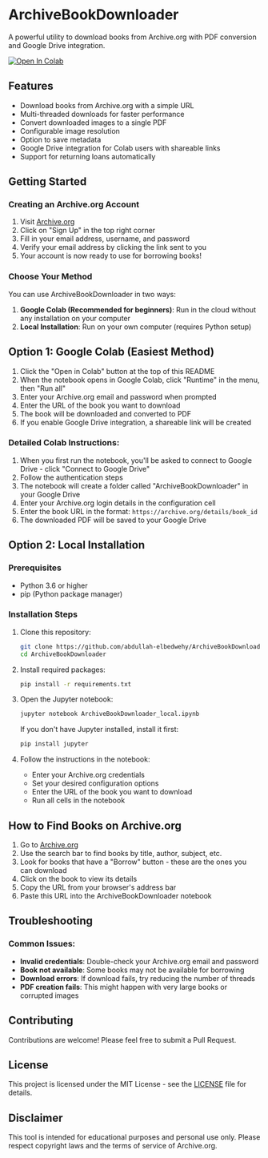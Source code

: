 # ArchiveBookDownloader

A powerful utility to download books from Archive.org with PDF conversion and Google Drive integration.

[![Open In Colab](https://colab.research.google.com/assets/colab-badge.svg)](https://colab.research.google.com/github/abdullah-elbedwehy/ArchiveBookDownloader/blob/main/ArchiveBookDownloader_colab.ipynb)

## Features

- Download books from Archive.org with a simple URL
- Multi-threaded downloads for faster performance
- Convert downloaded images to a single PDF
- Configurable image resolution
- Option to save metadata
- Google Drive integration for Colab users with shareable links
- Support for returning loans automatically

## Getting Started

### Creating an Archive.org Account

1. Visit [Archive.org](https://archive.org/account/signup)
2. Click on "Sign Up" in the top right corner
3. Fill in your email address, username, and password
4. Verify your email address by clicking the link sent to you
5. Your account is now ready to use for borrowing books!

### Choose Your Method

You can use ArchiveBookDownloader in two ways:

1. **Google Colab (Recommended for beginners)**: Run in the cloud without any installation on your computer
2. **Local Installation**: Run on your own computer (requires Python setup)

## Option 1: Google Colab (Easiest Method)

1. Click the "Open in Colab" button at the top of this README
2. When the notebook opens in Google Colab, click "Runtime" in the menu, then "Run all"
3. Enter your Archive.org email and password when prompted
4. Enter the URL of the book you want to download
5. The book will be downloaded and converted to PDF
6. If you enable Google Drive integration, a shareable link will be created

### Detailed Colab Instructions:

1. When you first run the notebook, you'll be asked to connect to Google Drive - click "Connect to Google Drive"
2. Follow the authentication steps
3. The notebook will create a folder called "ArchiveBookDownloader" in your Google Drive
4. Enter your Archive.org login details in the configuration cell
5. Enter the book URL in the format: `https://archive.org/details/book_id`
6. The downloaded PDF will be saved to your Google Drive

## Option 2: Local Installation

### Prerequisites

- Python 3.6 or higher
- pip (Python package manager)

### Installation Steps

1. Clone this repository:
   ```bash
   git clone https://github.com/abdullah-elbedwehy/ArchiveBookDownloader.git
   cd ArchiveBookDownloader
   ```

2. Install required packages:
   ```bash
   pip install -r requirements.txt
   ```

3. Open the Jupyter notebook:
   ```bash
   jupyter notebook ArchiveBookDownloader_local.ipynb
   ```
   
   If you don't have Jupyter installed, install it first:
   ```bash
   pip install jupyter
   ```

4. Follow the instructions in the notebook:
   - Enter your Archive.org credentials
   - Set your desired configuration options
   - Enter the URL of the book you want to download
   - Run all cells in the notebook

## How to Find Books on Archive.org

1. Go to [Archive.org](https://archive.org/)
2. Use the search bar to find books by title, author, subject, etc.
3. Look for books that have a "Borrow" button - these are the ones you can download
4. Click on the book to view its details
5. Copy the URL from your browser's address bar
6. Paste this URL into the ArchiveBookDownloader notebook

## Troubleshooting

### Common Issues:

- **Invalid credentials**: Double-check your Archive.org email and password
- **Book not available**: Some books may not be available for borrowing
- **Download errors**: If download fails, try reducing the number of threads
- **PDF creation fails**: This might happen with very large books or corrupted images

## Contributing

Contributions are welcome! Please feel free to submit a Pull Request.

## License

This project is licensed under the MIT License - see the [LICENSE](LICENSE) file for details.

## Disclaimer

This tool is intended for educational purposes and personal use only. Please respect copyright laws and the terms of service of Archive.org.
